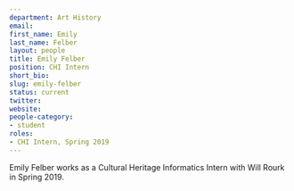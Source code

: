 ```yaml
---
department: Art History
email:
first_name: Emily
last_name: Felber
layout: people
title: Emily Felber
position: CHI Intern
short_bio:
slug: emily-felber
status: current
twitter:
website:
people-category:
- student
roles:
- CHI Intern, Spring 2019
---
```


Emily Felber works as a Cultural Heritage Informatics Intern with Will Rourk in Spring 2019.
